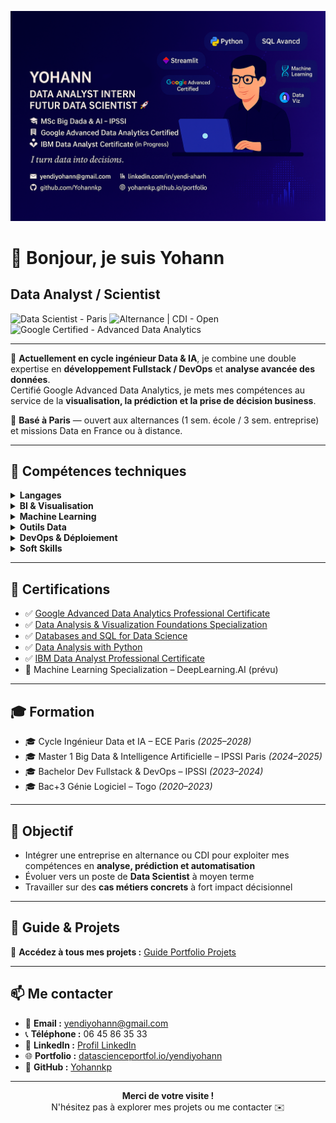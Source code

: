 

![Bannière](./banniere2.png)

# 👋 Bonjour, je suis Yohann
## Data Analyst / Scientist

![Data Scientist - Paris](https://img.shields.io/badge/Data%20Scientist-Paris-blue)
![Alternance | CDI - Open](https://img.shields.io/badge/Alternance%20%7C%20CDI-Open-green)
![Google Certified - Advanced Data Analytics](https://img.shields.io/badge/Google%20Certified-Advanced%20Data%20Analytics-yellow)

---

🎯 <b>Actuellement en cycle ingénieur Data & IA</b>, je combine une double expertise en <b>développement Fullstack / DevOps</b> et <b>analyse avancée des données</b>.<br>
Certifié Google Advanced Data Analytics, je mets mes compétences au service de la <b>visualisation, la prédiction et la prise de décision business</b>.

📍 <b>Basé à Paris</b> — ouvert aux alternances (1 sem. école / 3 sem. entreprise) et missions Data en France ou à distance.

---


## 🧠 Compétences techniques

<details>
	<summary><b>Langages</b></summary>
	Python (Pandas, NumPy, Seaborn, Scikit-learn, XGBoost), SQL avancé, JavaScript, Bash
</details>
<details>
	<summary><b>BI & Visualisation</b></summary>
	Tableau, Power BI, Matplotlib, Streamlit
</details>
<details>
	<summary><b>Machine Learning</b></summary>
	Régression, classification, clustering, métriques (F1, ROC, AUC), t-SNE, PCA
</details>
<details>
	<summary><b>Outils Data</b></summary>
	Jupyter, Git/GitHub, Google Sheets, Looker Studio, Excel
</details>
<details>
	<summary><b>DevOps & Déploiement</b></summary>
	Docker, GitHub Actions, CI/CD, API FastAPI
</details>
<details>
	<summary><b>Soft Skills</b></summary>
	Communication claire, vulgarisation, esprit analytique, autonomie, consulting data
</details>

---


## 📜 Certifications

<ul>
	<li>✅ <a href="https://www.credly.com/badges/8ed72404-fd7d-469e-9630-b75fe195b5fb/public_url">Google Advanced Data Analytics Professional Certificate</a></li>
	<li>✅ <a href="https://www.credly.com/badges/f4d17383-ca2f-41ef-b96f-4ec67793c7b9/public_url">Data Analysis & Visualization Foundations Specialization</a></li>
	<li>✅ <a href="https://www.credly.com/badges/e79047b5-a040-474e-bbac-a12a781a4e1f/public_url">Databases and SQL for Data Science</a></li>
	<li>✅ <a href="https://www.credly.com/badges/13e0b9e8-eedf-4d96-95ae-b6dc42e4da21/public_url">Data Analysis with Python</a></li>
	<li>✅ <a href="https://coursera.org/share/a5621fd86d60f201e5934276ce2cb519">IBM Data Analyst Professional Certificate</a></li>
	<li>🧠 Machine Learning Specialization – DeepLearning.AI (prévu)</li>
</ul>

---


## 🎓 Formation

<ul>
	<li>🎓 Cycle Ingénieur Data et IA – ECE Paris <i>(2025–2028)</i></li>
	<li>🎓 Master 1 Big Data & Intelligence Artificielle – IPSSI Paris <i>(2024–2025)</i></li>
	<li>🎓 Bachelor Dev Fullstack & DevOps – IPSSI <i>(2023–2024)</i></li>
	<li>🎓 Bac+3 Génie Logiciel – Togo <i>(2020–2023)</i></li>
</ul>

---


## 🚀 Objectif

<ul>
	<li>Intégrer une entreprise en alternance ou CDI pour exploiter mes compétences en <b>analyse, prédiction et automatisation</b></li>
	<li>Évoluer vers un poste de <b>Data Scientist</b> à moyen terme</li>
	<li>Travailler sur des <b>cas métiers concrets</b> à fort impact décisionnel</li>
</ul>

---

## 📁 Guide & Projets

🔗 <b>Accédez à tous mes projets :</b> <a href="https://github.com/Yohannkp/Portfolio-Guide">Guide Portfolio Projets</a>

---



## 📫 Me contacter

<ul>
	<li>📧 <b>Email :</b> <a href="mailto:yendiyohann@gmail.com">yendiyohann@gmail.com</a></li>
	<li>📞 <b>Téléphone :</b> 06 45 86 35 33</li>
	<li>💼 <b>LinkedIn :</b> <a href="https://www.linkedin.com/in/yendi-aharh-data-scientist-alternance-paris-contrat-apprentissage-dataanalyst-datascientist-data/">Profil LinkedIn</a></li>
	<li>🌐 <b>Portfolio :</b> <a href="https://www.datascienceportfol.io/yendiyohann">datascienceportfol.io/yendiyohann</a></li>
	<li>🐙 <b>GitHub :</b> <a href="https://github.com/Yohannkp">Yohannkp</a></li>
</ul>

---

<div align="center">
	<b>Merci de votre visite !</b> <br>N'hésitez pas à explorer mes projets ou me contacter ✉️
</div>
